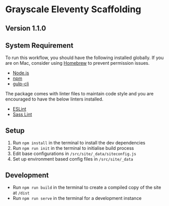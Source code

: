 # Grayscale Eleventy Scaffolding

## Version 1.1.0

## System Requirement

To run this workflow, you should have the following installed globally. If you are on Mac, consider using [Homebrew](https://brew.sh/) to prevent permission issues.

* [Node.js](https://nodejs.org/en/download/)
* [npm](https://docs.npmjs.com/getting-started/installing-node)
* [gulp-cli](https://github.com/gulpjs/gulp-cli)

The package comes with linter files to maintain code style and you are encouraged to have the below linters installed.

* [ESLint](https://eslint.org/)
* [Sass Lint](https://github.com/sasstools/sass-lint)

## Setup

1. Run `npm install` in the terminal to install the dev dependencies
2. Run `npm run init` in the terminal to initialise build process
3. Edit base configurations in `/src/site/_data/siteconfig.js`
4. Set up environment based config files in `/src/site/_data`

## Development

* Run `npm run build` in the terminal to create a compiled copy of the site at `/dist`
* Run `npm run serve` in the terminal for a development instance

